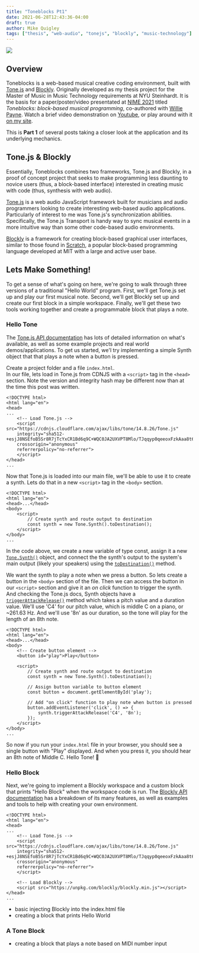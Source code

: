 ```yaml
---
title: "Toneblocks Pt1"
date: 2021-06-28T12:43:36-04:00
draft: true
author: Mike Quigley
tags: ["thesis", "web-audio", "tonejs", "blockly", "music-technology"]
---
```

![](../../images/toneblocks.gif)

## Overview
Toneblocks is a web-based musical creative coding environment, built with [Tone.js](https://tonejs.github.io/) and [Blockly](https://developers.google.com/blockly). Originally developed as my thesis project for the Master of Music in Music Technology requirements at NYU Steinhardt. It is the basis for a paper/poster/video presentated at [NIME 2021](http://nime2021.org/program/#/paper/122) titled *Toneblocks: block-based musical programming*, co-authored with [Willie Payne](https://williepayne.com/). Watch a brief video demonstration on [Youtube](https://www.youtube.com/watch?v=rq1xpfseygU), or play around with it [on my site](https://quig.info/toneblocks).

This is **Part 1** of several posts taking a closer look at the application and its underlying mechanics.

## Tone.js & Blockly
Essentially, Toneblocks combines two frameworks, Tone.js and Blockly, in a proof of concept project that seeks to make programming less daunting to novice users (thus, a block-based interface) interested in creating music with code (thus, synthesis with web audio). 

[Tone.js](https://tonejs.github.io/) is a web audio JavaScript framework built for musicians and audio programmers looking to create interesting web-based audio applications.  Particularly of interest to me was Tone.js's synchronization abilities. Specifically, the Tone.js Transport is handy way to sync musical events in a more intuitive way than some other code-based audio environments. 

[Blockly](https://developers.google.com/blockly) is a framework for creating block-based graphical user interfaces, similar to those found in [Scratch](https://scratch.mit.edu/), a popular block-based programming language developed at MIT with a large and active user base. 

## Lets Make Something!

To get a sense of what's going on here, we're going to walk through three versions of a traditional "Hello World" program. First, we'll get Tone.js set up and play our first musical note. Second, we'll get Blockly set up and create our first block in a simple workspace. Finally, we'll get these two tools working together and create a programmable block that plays a note. 

### Hello Tone
The [Tone.js API documentation](https://tonejs.github.io/docs/14.7.77/index.html) has lots of detailed information on what's available, as well as some example projects and real world demos/applications. To get us started, we'l try implementing a simple Synth object that that plays a note when a button is pressed.

Create a project folder and a file `index.html`.  
In our file, lets load in Tone.js from CDNJS with a `<script>` tag in the `<head>` section. Note the version and integrity hash may be different now than at the time this post was written.
```
<!DOCTYPE html>
<html lang="en">
<head>
...
    <!-- Load Tone.js -->
    <script src="https://cdnjs.cloudflare.com/ajax/libs/tone/14.8.26/Tone.js"
    integrity="sha512-+esjJ8NSEfoB5Sr8R7jTcYxCR1Bd6q9C+WQC0JA2UXVPT8Mlo/TJqqyp0qeeoxFzkAaa8t6tZCHLGmw3oNI2Qg=="
    crossorigin="anonymous"
    referrerpolicy="no-referrer">
    </script>
</head>
...
```
Now that Tone.js is loaded into our main file, we'll be able to use it to create a synth. Lets do that in a new `<script>` tag in the `<body>` section.
```
<!DOCTYPE html>
<html lang="en">
<head>...</head>
<body>
    <script>
        // Create synth and route output to destination
        const synth = new Tone.Synth().toDestination();
    </script>
</body>
...
```
In the code above, we create a new variable of type const, assign it a new [`Tone.Synth()`](https://tonejs.github.io/docs/14.7.77/Synth) object, and connect the the synth's output to the system's main output (likely your speakers) using the [`toDestination()`](https://tonejs.github.io/docs/14.7.77/Synth#toDestination) method.

We want the synth to play a note when we press a button. So lets create a button in the `<body>` section of the file. Then we can access the button in our `<script>` section and give it an *on click* function to trigger the synth.
And checking the Tone.js docs, Synth objects have a [`triggerAttackRelease()`](https://tonejs.github.io/docs/14.7.77/Synth#triggerAttackRelease) method which takes a pitch value and a duration value. We'll use 'C4' for our pitch value, which is middle C on a piano, or ~261.63 Hz. And we'll use '8n' as our duration, so the tone will play for the length of an 8th note. 
```
<!DOCTYPE html>
<html lang="en">
<head>...</head>
<body>
    <!-- Create button element -->
    <button id="play">Play</button>

    <script>
        // Create synth and route output to destination
        const synth = new Tone.Synth().toDestination();

        // Assign button variable to button element
        const button = document.getElementById('play');

        // Add "on click" function to play note when button is pressed
        button.addEventListener('click', () => {
            synth.triggerAttackRelease('C4', '8n');
        });
    </script>
</body>
...
```
So now if you run your `index.html` file in your browser, you should see a single button with "Play" displayed. And when you press it, you should hear an 8th note of Middle C. Hello Tone! 🎵

### Hello Block
Next, we're going to implement a Blockly workspace and a custom block that prints "Hello Block" when the workspace code is run. The [Blockly API documentation](https://developers.google.com/blockly/) has a breakdown of its many features, as well as examples and tools to help with creating your own environment. 

```
<!DOCTYPE html>
<html lang="en">
<head>
...
    <!-- Load Tone.js -->
    <script src="https://cdnjs.cloudflare.com/ajax/libs/tone/14.8.26/Tone.js"
    integrity="sha512-+esjJ8NSEfoB5Sr8R7jTcYxCR1Bd6q9C+WQC0JA2UXVPT8Mlo/TJqqyp0qeeoxFzkAaa8t6tZCHLGmw3oNI2Qg=="
    crossorigin="anonymous"
    referrerpolicy="no-referrer">
    </script>
    
    <!-- Load Blockly -->
    <script src="https://unpkg.com/blockly/blockly.min.js"></script>
</head>
...
```

- basic injecting Blockly into the index.html file
- creating a block that prints Hello World

### A Tone Block
- creating a block that plays a note based on MIDI number input